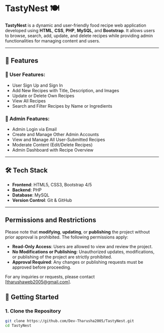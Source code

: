 # TastyNest 🍽️

**TastyNest** is a dynamic and user-friendly food recipe web application developed using **HTML**, **CSS**, **PHP**, **MySQL**, and **Bootstrap**. It allows users to browse, search, add, update, and delete recipes while providing admin functionalities for managing content and users.

---

## 🌟 Features

### 👥 User Features:
- User Sign Up and Sign In
- Add New Recipes with Title, Description, and Images
- Update or Delete Own Recipes
- View All Recipes
- Search and Filter Recipes by Name or Ingredients

### 🔐 Admin Features:
- Admin Login via Email
- Create and Manage Other Admin Accounts
- View and Manage All User-Submitted Recipes
- Moderate Content (Edit/Delete Recipes)
- Admin Dashboard with Recipe Overview

---

## 🛠️ Tech Stack

- **Frontend**: HTML5, CSS3, Bootstrap 4/5
- **Backend**: PHP
- **Database**: MySQL
- **Version Control**: Git & GitHub

---

## Permissions and Restrictions

Please note that **modifying**, **updating**, or **publishing** the project without prior approval is prohibited. The following permissions apply:

- **Read-Only Access**: Users are allowed to view and review the project.
- **No Modifications or Publishing**: Unauthorized updates, modifications, or publishing of the project are strictly prohibited.
- **Approval Required**: Any changes or publishing requests must be approved before proceeding.

For any inquiries or requests, please contact [tharushaweb2005@gmail.com].


## 🚀 Getting Started

### 1. Clone the Repository
```bash
git clone https://github.com/Dev-Tharusha2005/TastyNest.git
cd TastyNest
